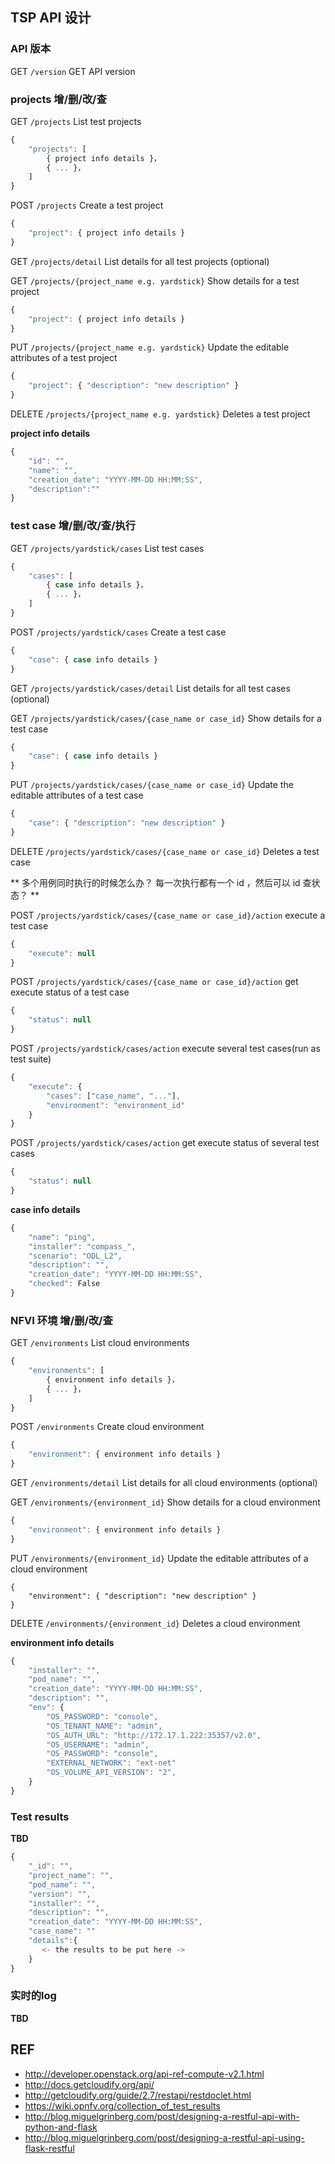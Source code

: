 ## TSP API 设计

### API 版本 

GET    `/version`                                                 GET API version

### projects 增/删/改/查

GET    `/projects`                                                List test projects
```js
{
    "projects": [
        { project info details }，
        { ... }，
    ]
}
```

POST   `/projects`                                               Create a test project
```js
{
    "project": { project info details }
}
```

GET    `/projects/detail`                                        List details for all test projects (optional)

GET    `/projects/{project_name e.g. yardstick}`                 Show details for a test project
```js
{
    "project": { project info details }
}
```

PUT    `/projects/{project_name e.g. yardstick}`                 Update the editable attributes of a test project
```js
{
    "project": { "description": "new description" }
}
```

DELETE `/projects/{project_name e.g. yardstick}`                 Deletes a test project

**project info details**
```js
{
    "id": "",
    "name": "",
    "creation_date": "YYYY-MM-DD HH:MM:SS",
    "description":""
}
```

### test case 增/删/改/查/执行

GET    `/projects/yardstick/cases`                               List test cases
```js
{
    "cases": [
        { case info details }，
        { ... }，
    ]
}
```
POST   `/projects/yardstick/cases`                               Create a test case
```js
{
    "case": { case info details }
}
```

GET    `/projects/yardstick/cases/detail`                        List details for all test cases (optional)

GET    `/projects/yardstick/cases/{case_name or case_id}`        Show details for a test case
```js
{
    "case": { case info details }
}
```

PUT    `/projects/yardstick/cases/{case_name or case_id}`        Update the editable attributes of a test case
```js
{
    "case": { "description": "new description" }
}
```

DELETE `/projects/yardstick/cases/{case_name or case_id}`        Deletes a test case

** 多个用例同时执行的时候怎么办？ 每一次执行都有一个 id ，然后可以 id 查状态？ **

POST   `/projects/yardstick/cases/{case_name or case_id}/action` execute a test case
```js
{
    "execute": null
}
```

POST   `/projects/yardstick/cases/{case_name or case_id}/action` get execute status of a test case
```js
{
    "status": null
}
```

POST   `/projects/yardstick/cases/action`                        execute several test cases(run as test suite)
```js
{
    "execute": {
        "cases": ["case_name", "..."],
        "environment": "environment_id"
    }
}
```

POST   `/projects/yardstick/cases/action`                        get execute status of several test cases
```js
{
    "status": null
}
```

**case info details**
```js
{
    "name": "ping",
    "installer": "compass_",
    "scenario": "ODL_L2",
    "description": "",
    "creation_date": "YYYY-MM-DD HH:MM:SS",
    "checked": False
}
```
### NFVI 环境 增/删/改/查

GET    `/environments`                                           List cloud environments
```js
{
    "environments": [
        { environment info details }，
        { ... }，
    ]
}
```

POST   `/environments`                                           Create cloud environment
```js
{
    "environment": { environment info details }
}
```

GET    `/environments/detail`                                    List details for all cloud environments (optional)

GET    `/environments/{environment_id}`                          Show details for a cloud environment
```js
{
    "environment": { environment info details }
}
```

PUT    `/environments/{environment_id}`                          Update the editable attributes of a cloud environment
```
{
    "environment": { "description": "new description" }
}
```

DELETE `/environments/{environment_id}`                          Deletes a cloud environment

**environment info details**
```js
{
    "installer": "",
    "pod_name": "",
    "creation_date": "YYYY-MM-DD HH:MM:SS",
    "description": "",
    "env": {
        "OS_PASSWORD": "console",
        "OS_TENANT_NAME": "admin",
        "OS_AUTH_URL": "http://172.17.1.222:35357/v2.0",
        "OS_USERNAME": "admin",
        "OS_PASSWORD": "console",
        "EXTERNAL_NETWORK": "ext-net"
        "OS_VOLUME_API_VERSION": "2",
    }
}
```

### Test results

**TBD**
```js
{
    "_id": "",
    "project_name": "",
    "pod_name": "",
    "version": "",
    "installer": "",
    "description": "",
    "creation_date": "YYYY-MM-DD HH:MM:SS",
    "case_name": ""
    "details":{
       <- the results to be put here ->
    }
}
```

### 实时的log

**TBD**

## REF

* http://developer.openstack.org/api-ref-compute-v2.1.html
* http://docs.getcloudify.org/api/
* http://getcloudify.org/guide/2.7/restapi/restdoclet.html
* https://wiki.opnfv.org/collection_of_test_results
* http://blog.miguelgrinberg.com/post/designing-a-restful-api-with-python-and-flask
* http://blog.miguelgrinberg.com/post/designing-a-restful-api-using-flask-restful
